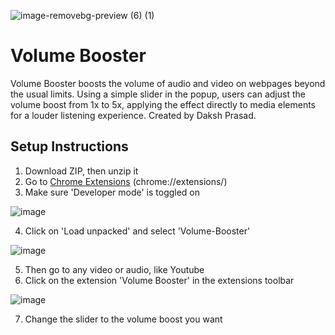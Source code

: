 ![image-removebg-preview (6) (1)](https://github.com/user-attachments/assets/0ecf7ca4-6ffb-46cb-a0da-27377feab717)

# Volume Booster
Volume Booster boosts the volume of audio and video on webpages beyond the usual limits. Using a simple slider in the popup, users can adjust the volume boost from 1x to 5x, applying the effect directly to media elements for a louder listening experience. Created by Daksh Prasad.

## Setup Instructions
1. Download ZIP, then unzip it
2. Go to [Chrome Extensions](chrome://extensions/) (chrome://extensions/)
3. Make sure 'Developer mode' is toggled on

![image](https://github.com/user-attachments/assets/9eb2eaba-7df1-4500-b75a-16b964e234b6)

4. Click on 'Load unpacked' and select 'Volume-Booster'
   
![image](https://github.com/user-attachments/assets/899ed79e-9c39-420a-a795-825b9c79aeb7)

5. Then go to any video or audio, like Youtube
6. Click on the extension 'Volume Booster' in the extensions toolbar

![image](https://github.com/user-attachments/assets/7801a749-940f-4bc0-941f-331401773aab)

7. Change the slider to the volume boost you want
